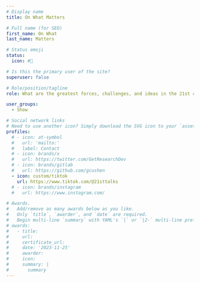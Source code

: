 ```yaml
---
# Display name
title: On What Matters

# Full name (for SEO)
first_name: On What
last_name: Matters

# Status emoji
status:
  icon: #🌊

# Is this the primary user of the site?
superuser: false

# Role/position/tagline
role: What are the greatest forces, challenges, and ideas in the 21st century?

user_groups:
  - Show

# Social network links
# Need to use another icon? Simply download the SVG icon to your `assets/media/icons/` folder.
profiles:
  # - icon: at-symbol
  #   url: 'mailto:'
  #   label: Contact
  # - icon: brands/x
  #   url: https://twitter.com/GetResearchDev
  # - icon: brands/gitlab
  #   url: https://github.com/gcushen
  - icon: custom/tiktok
    url: https://www.tiktok.com/@21sttalks
  # - icon: brands/instagram
  #   url: https://www.instagram.com/

# Awards.
#   Add/remove as many awards below as you like.
#   Only `title`, `awarder`, and `date` are required.
#   Begin multi-line `summary` with YAML's `|` or `|2-` multi-line prefix and indent 2 spaces below.
# awards:
#   - title: 
#     url: 
#     certificate_url: 
#     date: '2023-11-25'
#     awarder: 
#     icon: 
#     summary: |
#       summary
---
```

